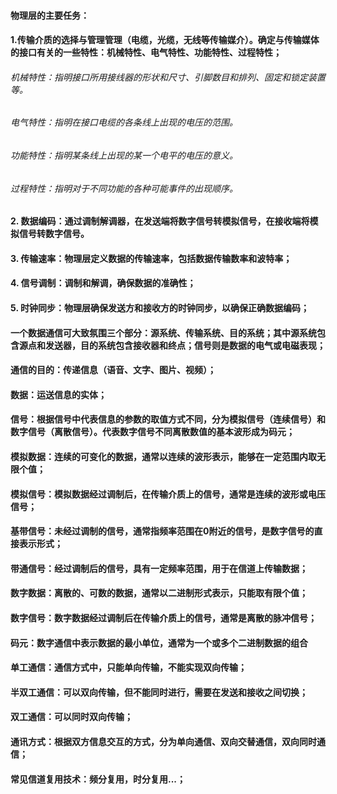#### 物理层的主要任务：
#### 1.传输介质的选择与管理管理（电缆，光缆，无线等传输媒介）。确定与传输媒体的接口有关的一些特性：机械特性、电气特性、功能特性、过程特性；
###### 机械特性：指明接口所用接线器的形状和尺寸、引脚数目和排列、固定和锁定装置等。
###### 电气特性：指明在接口电缆的各条线上出现的电压的范围。
###### 功能特性：指明某条线上出现的某一个电平的电压的意义。
###### 过程特性：指明对于不同功能的各种可能事件的出现顺序。
#### 2. 数据编码：通过调制解调器，在发送端将数字信号转模拟信号，在接收端将模拟信号转数字信号。
#### 3. 传输速率：物理层定义数据的传输速率，包括数据传输数率和波特率；
#### 4. 信号调制：调制和解调，确保数据的准确性；
#### 5. 时钟同步：物理层确保发送方和接收方的时钟同步，以确保正确数据编码；

#### 一个数据通信可大致氛围三个部分：源系统、传输系统、目的系统；其中源系统包含源点和发送器，目的系统包含接收器和终点；信号则是数据的电气或电磁表现；
#### 通信的目的：传递信息（语音、文字、图片、视频）；
#### 数据：运送信息的实体；
#### 信号：根据信号中代表信息的参数的取值方式不同，分为模拟信号（连续信号）和数字信号（离散信号）。代表数字信号不同离散数值的基本波形成为码元；
#### 模拟数据：连续的可变化的数据，通常以连续的波形表示，能够在一定范围内取无限个值；
#### 模拟信号：模拟数据经过调制后，在传输介质上的信号，通常是连续的波形或电压信号；
#### 基带信号：未经过调制的信号，通常指频率范围在0附近的信号，是数字信号的直接表示形式；
#### 带通信号：经过调制后的信号，具有一定频率范围，用于在信道上传输数据；
#### 数字数据：离散的、可数的数据，通常以二进制形式表示，只能取有限个值；
#### 数字信号：数字数据经过调制后在传输介质上的信号，通常是离散的脉冲信号；
#### 码元：数字通信中表示数据的最小单位，通常为一个或多个二进制数据的组合
#### 单工通信：通信方式中，只能单向传输，不能实现双向传输；
#### 半双工通信：可以双向传输，但不能同时进行，需要在发送和接收之间切换；
#### 双工通信：可以同时双向传输；
#### 通讯方式：根据双方信息交互的方式，分为单向通信、双向交替通信，双向同时通信；
#### 常见信道复用技术：频分复用，时分复用...；
